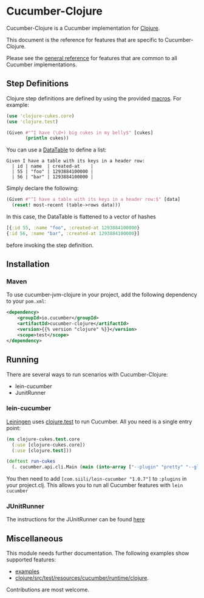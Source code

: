 # Cucumber-Clojure

Cucumber-Clojure is a Cucumber implementation for [Clojure](http://www.clojure.org/).

This document is the reference for features that are specific to Cucumber-Clojure.

Please see the [general reference](https://cucumber.io/docs/reference) for features that are common to all Cucumber implementations.

## Step Definitions

Clojure step definitions are defined by using the provided [macros](http://clojure.org/macros). For example:

```clojure
(use 'clojure-cukes.core)
(use 'clojure.test)

(Given #"^I have (\d+) big cukes in my belly$" [cukes]
       (println cukes))
```

You can use a [DataTable](https://cucumber.io/docs/reference#data-table) to define a list:

```
Given I have a table with its keys in a header row:
  | id | name  | created-at    |
  | 55 | "foo" | 1293884100000 |
  | 56 | "bar" | 1293884100000 |
```

Simply declare the following:

```clojure
(Given #"^I have a table with its keys in a header row:$" [data]
  (reset! most-recent (table->rows data)))
```

In this case, the DataTable is flattened to a vector of hashes

```clojure
[{:id 55, :name "foo", :created-at 1293884100000}
{:id 56, :name "bar", :created-at 1293884100000}]
```

before invoking the step definition.

## Installation

### Maven
To use cucumber-jvm-clojure in your project, add the following dependency to your `pom.xml`:

```xml
<dependency>
    <groupId>io.cucumber</groupId>
    <artifactId>cucumber-clojure</artifactId>
    <version>{{% version "clojure" %}}</version>
    <scope>test</scope>
</dependency>
```


## Running

There are several ways to run scenarios with Cucumber-Clojure:
* lein-cucumber
* JunitRunner

### lein-cucumber

[Leiningen](http://leiningen.org/) uses [clojure.test](TODO) to run Cucumber. All you need is a single entry point:

```clojure
(ns clojure-cukes.test.core
  (:use [clojure-cukes.core])
  (:use [clojure.test]))

(deftest run-cukes
  (. cucumber.api.cli.Main (main (into-array ["--plugin" "pretty" "--glue" "test/features/step_definitions" "test/features"]))))

```

You then need to add `[com.siili/lein-cucumber "1.0.7"]` to `:plugins` in your project.clj. This allows you to run all Cucumber features with `lein cucumber`

### JUnitRunner

The instructions for the JUnitRunner can be found [here](https://cucumber.io/docs/reference/jvm#junit-runner)

## Miscellaneous

This module needs further documentation. The following examples show supported features:

* [examples](https://github.com/cucumber/cucumber-jvm-clojure/tree/master/examples/)
* [clojure/src/test/resources/cucumber/runtime/clojure](https://github.com/cucumber/cucumber-jvm-clojure/tree/master/clojure/src/test/resources/cucumber/runtime/clojure).

Contributions are most welcome.
